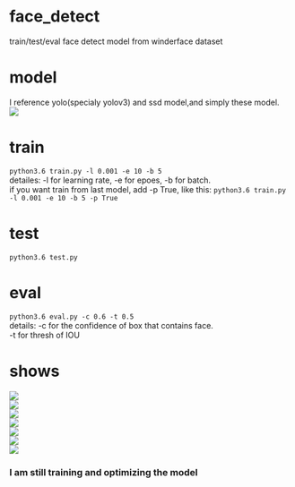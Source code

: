 # face_detect
train/test/eval face detect model from winderface dataset

# model
I reference yolo(specialy yolov3) and ssd model,and simply these model.  
![](https://github.com/sunnythree/face_detect/blob/master/doc/model.png)  
# train
```python3.6 train.py -l 0.001 -e 10 -b 5```  
detailes: -l for learning rate, -e for epoes, -b for batch.  
if you want train from last model, add -p True, like this:
```python3.6 train.py -l 0.001 -e 10 -b 5 -p True``` 

# test
```python3.6 test.py```  

# eval
```python3.6 eval.py -c 0.6 -t 0.5```  
details: -c for the confidence of box that contains face.  
-t for thresh of IOU


# shows
![](https://github.com/sunnythree/face_detect/blob/master/doc/pic1.png)  
![](https://github.com/sunnythree/face_detect/blob/master/doc/pic2.png)  
![](https://github.com/sunnythree/face_detect/blob/master/doc/pic3.png)  
![](https://github.com/sunnythree/face_detect/blob/master/doc/pic4.png)  
![](https://github.com/sunnythree/face_detect/blob/master/doc/pic5.png)  
![](https://github.com/sunnythree/face_detect/blob/master/doc/pic6.png)  
![](https://github.com/sunnythree/face_detect/blob/master/doc/pic7.png)  
  

### I am still training and optimizing the model